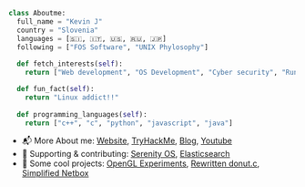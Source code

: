 
```python
class Aboutme: 
  full_name = "Kevin J" 
  country = "Slovenia"
  languages = [🇸🇮, 🇮🇹, 🇺🇸, 🇷🇺, 🇯🇵]
  following = ["FOS Software", "UNIX Phylosophy"]
  
  def fetch_interests(self): 
    return ["Web development", "OS Development", "Cyber security", "Running", "Japan", "Unix"]

  def fun_fact(self): 
    return "Linux addict!!"
    
  def programming_languages(self): 
    return ["c++", "c", "python", "javascript", "java"]

```

 - 📬 More About me: <a href="https://osamu-kj.github.io/">Website</a>, <a href="https://tryhackme.com/p/Osamu">TryHackMe</a>, <a href="https://osamu-kj.gitbook.io/nerdz_corner/">Blog</a>, <a href="https://www.youtube.com/channel/UCICp0q6JpR_9yeICzj9mBkA">Youtube</a> 
 - 💪 Supporting & contributing: <a href="https://github.com/serenityos/serenity">Serenity OS</a>, <a href="https://github.com/elastic/elasticsearch">Elasticsearch</a>
 - 🧠 Some cool projects: <a href="https://github.com/osamu-kj/opengl-experiments">OpenGL Experiments</a>, <a href="https://github.com/osamu-kj/donut.c">Rewritten donut.c</a>, <a href="https://github.com/osamu-kj/netbox-simplified">Simplified Netbox</a>


